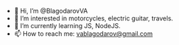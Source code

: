 - 👋 Hi, I’m @BlagodarovVA
- 👀 I’m interested in motorcycles, electric guitar, travels.
- 🌱 I’m currently learning JS, NodeJS.
- 📫 How to reach me: vablagodarov@gmail.com

<!---
BlagodarovVA/BlagodarovVA is a ✨ special ✨ repository because its `README.md` (this file) appears on your GitHub profile.
You can click the Preview link to take a look at your changes.
--->
